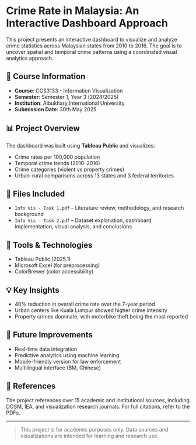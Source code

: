 # Crime Rate in Malaysia: An Interactive Dashboard Approach

This project presents an interactive dashboard to visualize and analyze crime statistics across Malaysian states from 2010 to 2016. The goal is to uncover spatial and temporal crime patterns using a coordinated visual analytics approach.

## 📘 Course Information

- **Course**: CCS3133 - Information Visualization  
- **Semester**: Semester 1, Year 3 (2024/2025)  
- **Institution**: Albukhary International University  
- **Submission Date**: 30th May 2025  

## 📊 Project Overview

The dashboard was built using **Tableau Public** and visualizes:
- Crime rates per 100,000 population
- Temporal crime trends (2010–2016)
- Crime categories (violent vs property crimes)
- Urban-rural comparisons across 13 states and 3 federal territories

## 📂 Files Included

- `Info Vis - Task 1.pdf` – Literature review, methodology, and research background  
- `Info Vis - Task 2.pdf` – Dataset explanation, dashboard implementation, visual analysis, and conclusions

## 🔧 Tools & Technologies

- Tableau Public (2025.1)
- Microsoft Excel (for preprocessing)
- ColorBrewer (color accessibility)

## 💡 Key Insights

- 40% reduction in overall crime rate over the 7-year period
- Urban centers like Kuala Lumpur showed higher crime intensity
- Property crimes dominate, with motorbike theft being the most reported

## 🚀 Future Improvements

- Real-time data integration
- Predictive analytics using machine learning
- Mobile-friendly version for law enforcement
- Multilingual interface (BM, Chinese)

## 📖 References

The project references over 15 academic and institutional sources, including DOSM, IEA, and visualization research journals. For full citations, refer to the PDFs.

---

> This project is for academic purposes only. Data sources and visualizations are intended for learning and research use.
